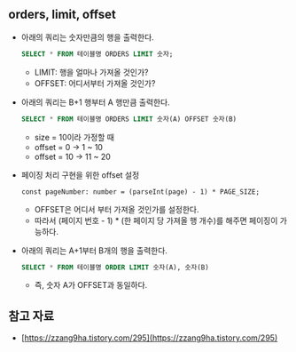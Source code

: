 ## orders, limit, offset

- 아래의 쿼리는 숫자만큼의 행을 출력한다.
    
    ```sql
    SELECT * FROM 테이블명 ORDERS LIMIT 숫자;
    ```
    
    - LIMIT: 행을 얼마나 가져올 것인가?
    - OFFSET: 어디서부터 가져올 것인가?
- 아래의 쿼리는 B+1 행부터 A 행만큼 출력한다.
    
    ```sql
    SELECT * FROM 테이블명 ORDERS LIMIT 숫자(A) OFFSET 숫자(B)
    ```
    
    - size = 10이라 가정할 때
    - offset = 0 → 1 ~ 10
    - offset = 10 → 11 ~ 20
- 페이징 처리 구현을 위한 offset 설정
    
    ```tsx
    const pageNumber: number = (parseInt(page) - 1) * PAGE_SIZE;
    ```
    
    - OFFSET은 어디서 부터 가져올 것인가를 설정한다.
    - 따라서 (페이지 번호 - 1) * (한 페이지 당 가져올 행 개수)를 해주면 페이징이 가능하다.
- 아래의 쿼리는 A+1부터 B개의 행을 출력한다.
    
    ```sql
    SELECT * FROM 테이블명 ORDER LIMIT 숫자(A), 숫자(B)
    ```
    
    - 즉, 숫자 A가 OFFSET과 동일하다.

## 참고 자료

- [https://zzang9ha.tistory.com/295](https://zzang9ha.tistory.com/295)